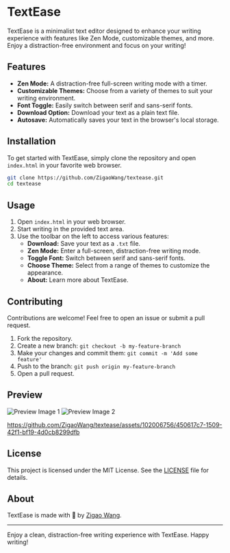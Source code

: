 # TextEase

TextEase is a minimalist text editor designed to enhance your writing experience with features like Zen Mode, customizable themes, and more. Enjoy a distraction-free environment and focus on your writing!

## Features

- **Zen Mode:** A distraction-free full-screen writing mode with a timer.
- **Customizable Themes:** Choose from a variety of themes to suit your writing environment.
- **Font Toggle:** Easily switch between serif and sans-serif fonts.
- **Download Option:** Download your text as a plain text file.
- **Autosave:** Automatically saves your text in the browser's local storage.

## Installation

To get started with TextEase, simply clone the repository and open `index.html` in your favorite web browser.

```bash
git clone https://github.com/ZigaoWang/textease.git
cd textease
```

## Usage

1. Open `index.html` in your web browser.
2. Start writing in the provided text area.
3. Use the toolbar on the left to access various features:
    - **Download:** Save your text as a `.txt` file.
    - **Zen Mode:** Enter a full-screen, distraction-free writing mode.
    - **Toggle Font:** Switch between serif and sans-serif fonts.
    - **Choose Theme:** Select from a range of themes to customize the appearance.
    - **About:** Learn more about TextEase.

## Contributing

Contributions are welcome! Feel free to open an issue or submit a pull request.

1. Fork the repository.
2. Create a new branch: `git checkout -b my-feature-branch`
3. Make your changes and commit them: `git commit -m 'Add some feature'`
4. Push to the branch: `git push origin my-feature-branch`
5. Open a pull request.

## Preview

![Preview Image 1](https://github.com/ZigaoWang/textease/assets/102006756/26c94ff0-4483-4215-8532-373d36b1afd2)
![Preview Image 2](https://github.com/ZigaoWang/textease/assets/102006756/bc380828-d6b9-4328-9cea-43e2d132f773)

https://github.com/ZigaoWang/textease/assets/102006756/450617c7-1509-42f1-bf19-4d0cb8299dfb

## License

This project is licensed under the MIT License. See the [LICENSE](https://github.com/ZigaoWang/textease/blob/master/LICENSE) file for details.

## About

TextEase is made with 💜 by [Zigao Wang](https://zigao.wang).

---

Enjoy a clean, distraction-free writing experience with TextEase. Happy writing!
